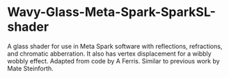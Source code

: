 # Wavy-Glass-Meta-Spark-SparkSL-shader
A glass shader for use in Meta Spark software with reflections, refractions, and chromatic abberration. It also has vertex displacement for a wibbly wobbly effect. Adapted from code by A Ferris. Similar to previous work by Mate Steinforth.
